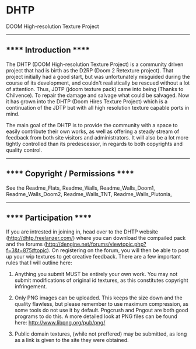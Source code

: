 DHTP
====

DOOM High-resolution Texture Project

----------------------
**** Introduction ****
----------------------

The DHTP (DOOM High-resolution Texture Project) is a community driven project that had is birth as the D2RP (Doom 2 Retexture project). That project initially had a good start, but was unfortunately misguided during the course of its development, and couldn't realistically be rescued without a lot of attention. Thus, JDTP (jdoom texture pack) came into being (Thanks to Chilvence). To repair the damage and salvage what could be salvaged.
Now it has grown into the DHTP (Doom Hires Texture Project) which is a continuation of the JDTP but with all high resolution texture capable ports in mind.

The main goal of the DHTP is to provide the community with a space to easily contribute their own works, as well as offering a steady stream of feedback from both site visitors and administrators. It will also be a lot more tightly controlled than its predescessor, in regards to both copyrights and quality control.

---------------------------------
**** Copyright / Permissions ****
---------------------------------

See the Readme_Flats, Readme_Walls, Readme_Walls_Doom1, Readme_Walls_Doom2, Readme_Walls_TNT, Readme_Walls_Plutonia,

-----------------------
**** Participation ****
-----------------------

If you are intrested in joining in, head over to the DHTP website (http://dhtp.freelanzer.com/) where you can download the compailed pack and the forums (http://dengine.net/forums/viewtopic.php?f=3&t=875#topic). On registering on the forum, you will then be able to post up your wip textures to get creative feedback. There are a few important rules that I will outline here:

1. Anything you submit MUST be entirely your own work. You may not submit modifications of original id textures, as this constitutes copyright infringement.

2. Only PNG images can be uploaded. This keeps the size down and the quality flawless, but please remember to use maximum compression, as some tools do not use it by default. Pngcrush and Pngout are both good programs to do this. A more detailed look at PNG files can be found here: http://www.libpng.org/pub/png/

3. Public domain textures, (while not preffered) may be submitted, as long as a link is given to the site they were obtained.



